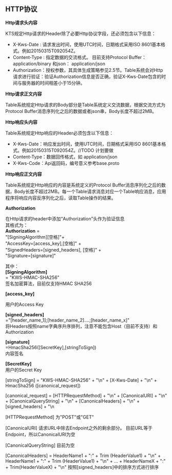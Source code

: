 ## HTTP协议

**Http请求头内容**

KTS规定Http请求的Header除了必要Http协议字段，还必须包含以下信息：
* X-Kws-Date : 请求发出时间，使用UTC时间，日期格式采用ISO 8601基本格式。例如20150315T092054Z。
* Content-Type : 指定数据的交流格式。
目前支持Protocol Buffer：application/binary 和json： application/json
* Authorization：授权参数，其具体生成策略参见2.5节。Table系统会对Http请求进行验证：验证Authorization信息是否正确，验证X-Kws-Date包含的时间与服务器的时间相差小于15分钟。

**Http请求正文内容**

Table系统规定Http请求的Body部分是Table系统定义交流数据，根据交流方式为Protocol Buffer消息序列化之后的数据或者json串，Body长度不超过2MB。

**Http响应头内容**

Table系统规定Http响应的Header必须包含以下信息：
* X-Kws-Date：响应发出时间，使用UTC时间，日期格式采用ISO 8601基本格式。例如20150315T092054Z。//TODO 计划要做
* Content-Type：数据回传格式，如 application/json
* X-Kws-Code：Api返回码，编号意义参考base.proto

**Http响应正文内容**

Table系统规定Http响应的内容是系统定义的Protocol Buffer消息序列化之后的数据，Body长度不超过2MB。每一个Table请求消息对应一个Table响应消息，应用程序将响应内容反序列化之后，读取Table操作的结果。

**Authorization**

在Http请求的header中添加“Authorization”头作为验证信息<br>
其格式为：<br>
**Authorization** =<br>
"[SigningAlgorithm][空格]"+ <br>
"AccessKey=[access_key],[空格]" + <br>
"SignedHeaders=[signed_headers], [空格]" +<br>
"Signature=[signature]"

其中：<br>
**[SigningAlgorithm]**<br>
= "KWS-HMAC-SHA256"<br>
签名加密算法，目前仅支持HMAC SHA256

**[access_key]**

用户的Access Key

**[signed_headers]**<br>
="[header_name_1];[header_name_2]....;[header_name_x]"<br>
将Headers按照name字典序升序排列，注意不能包含Host（目前不支持）和Authorization

**[signature]**<br>
=HmacSha256([SecretKey],[stringToSign])<br>
内容签名

**[SecretKey]**<br>
用户的Secret Key

[stringToSign]
= "KWS-HMAC-SHA256" + "\n" +
[X-Kws-Date] + "\n" +
HmacSha256 ([canonical_request])

[canonical_request]
= [HTTPRequestMethod] + "\n" +
[CanonicalURI] + "\n" +
[CanonicalQueryString] + "\n" +
[CanonicalHeaders] + "\n" +
[signed_headers] + "\n

[HTTPRequestMethod]
	为"POST"或"GET"

[CanonicalURI] 
请求URL中除去Endpoint之外的剩余部分。
目前URL等于Endpoint，所以CanonicalURI为空

[CanonicalQueryString]
目前为空

[CanonicalHeaders]
= HeaderName1 + ":" + Trim (HeaderValue1) + "\n" +
HeaderName1 + ":" + Trim (HeaderValue1) + "\n" + … +
HeaderNameX + ":" + Trim(HeaderValueX) + "\n"
按照[signed_headers]中的排序方式进行排序
